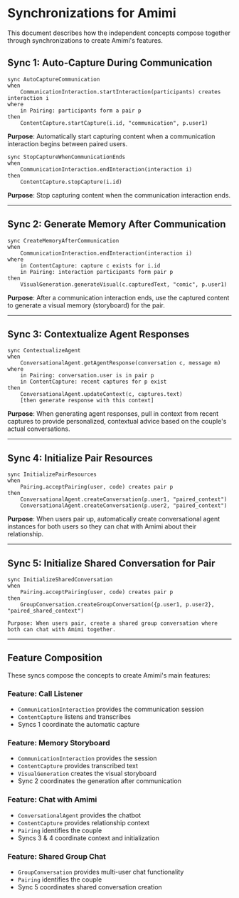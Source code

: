 # Synchronizations for Amimi

This document describes how the independent concepts compose together through synchronizations to create Amimi's features.

## Sync 1: Auto-Capture During Communication

```
sync AutoCaptureCommunication
when
    CommunicationInteraction.startInteraction(participants) creates interaction i
where
    in Pairing: participants form a pair p
then
    ContentCapture.startCapture(i.id, "communication", p.user1)
```

**Purpose**: Automatically start capturing content when a communication interaction begins between paired users.

```
sync StopCaptureWhenCommunicationEnds
when
    CommunicationInteraction.endInteraction(interaction i)
then
    ContentCapture.stopCapture(i.id)
```

**Purpose**: Stop capturing content when the communication interaction ends.

---

## Sync 2: Generate Memory After Communication

```
sync CreateMemoryAfterCommunication
when
    CommunicationInteraction.endInteraction(interaction i)
where
    in ContentCapture: capture c exists for i.id
    in Pairing: interaction participants form pair p
then
    VisualGeneration.generateVisual(c.capturedText, "comic", p.user1)
```

**Purpose**: After a communication interaction ends, use the captured content to generate a visual memory (storyboard) for the pair.

---

## Sync 3: Contextualize Agent Responses

```
sync ContextualizeAgent
when
    ConversationalAgent.getAgentResponse(conversation c, message m)
where
    in Pairing: conversation.user is in pair p
    in ContentCapture: recent captures for p exist
then
    ConversationalAgent.updateContext(c, captures.text)
    [then generate response with this context]
```

**Purpose**: When generating agent responses, pull in context from recent captures to provide personalized, contextual advice based on the couple's actual conversations.

---

## Sync 4: Initialize Pair Resources

```
sync InitializePairResources
when
    Pairing.acceptPairing(user, code) creates pair p
then
    ConversationalAgent.createConversation(p.user1, "paired_context")
    ConversationalAgent.createConversation(p.user2, "paired_context")
```

**Purpose**: When users pair up, automatically create conversational agent instances for both users so they can chat with Amimi about their relationship.

---

## Sync 5: Initialize Shared Conversation for Pair

```
sync InitializeSharedConversation
when
    Pairing.acceptPairing(user, code) creates pair p
then
    GroupConversation.createGroupConversation({p.user1, p.user2}, "paired_shared_context")

Purpose: When users pair, create a shared group conversation where both can chat with Amimi together.
```

---

## Feature Composition

These syncs compose the concepts to create Amimi's main features:

### Feature: Call Listener
- `CommunicationInteraction` provides the communication session
- `ContentCapture` listens and transcribes
- Syncs 1 coordinate the automatic capture

### Feature: Memory Storyboard
- `CommunicationInteraction` provides the session
- `ContentCapture` provides transcribed text
- `VisualGeneration` creates the visual storyboard
- Sync 2 coordinates the generation after communication

### Feature: Chat with Amimi
- `ConversationalAgent` provides the chatbot
- `ContentCapture` provides relationship context
- `Pairing` identifies the couple
- Syncs 3 & 4 coordinate context and initialization

### Feature: Shared Group Chat
- `GroupConversation` provides multi-user chat functionality
- `Pairing` identifies the couple
- Sync 5 coordinates shared conversation creation

